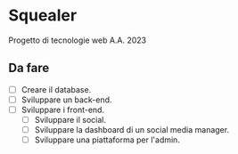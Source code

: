 # Squealer
Progetto di tecnologie web A.A. 2023
## Da fare
- [ ] Creare il database.
- [ ] Sviluppare un back-end.
- [ ] Sviluppare i front-end.
    - [ ] Sviluppare il social.
    - [ ] Sviluppare la dashboard di un social media manager.
    - [ ] Sviluppare una piattaforma per l'admin.